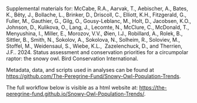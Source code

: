 Supplemental materials for: McCabe, R.A., Aarvak, T., Aebischer, A., Bates, K., Bêty, J., Bollache, L., Brinker, D., Driscoll, C., Elliott, K.H., Fitzgerald, G., Fuller, M., Gauthier, G., Gilg, O., Gousy-Leblanc, M., Holt, D., Jacobsen, K.O., Johnson, D., Kulikova, O., Lang, J., Lecomte, N., McClure, C., McDonald, T., Menyushina, I., Miller, E., Morozov, V.V., Øien, I.J., Robillard, A., Rolek, B., Sittler, B., Smith, N., Sokolov, A., Sokolova, N., Solheim, R., Soloviev, M., Stoffel, M., Weidensaul, S., Wiebe, K.L.,  Zazelenchuck, D., and Therrien, J.F.. 2024. Status assessment and conservation priorities for a circumpolar raptor: the snowy owl. Bird Conservation International. 

Metadata, data, and scripts used in analyses can be found at <https://github.com/The-Peregrine-Fund/Snowy-Owl-Population-Trends>.

The full workflow below is visible as a html website at:
<https://the-peregrine-fund.github.io/Snowy-Owl-Population-Trends/>.

